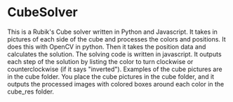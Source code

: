 # CubeSolver

This is a Rubik's Cube solver written in Python and Javascript.  It takes in pictures of each side of the cube and processes the colors and positions. It does this with OpenCV in python.  Then it takes the position data and calculates the solution. The solving code is written in javascript.  It outputs each step of the solution by listing the color to turn clockwise or counterclockwise (if it says "inverted").  Examples of the cube pictures are in the cube folder.  You place the cube pictures in the cube folder, and it outputs the processed images with colored boxes around each color in the cube_res folder.
